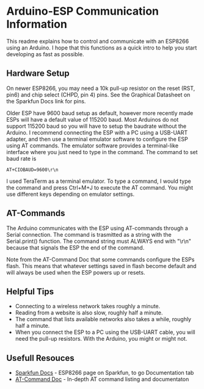 # Arduino-ESP Communication Information
    
This readme explains how to control and communicate with an ESP8266 using an Arduino. I hope that this functions as a quick 
intro to help you start developing as fast as possible.

## Hardware Setup

On newer ESP8266, you may need a 10k pull-up resistor on the reset (RST, pin6) and chip select (CHPD, pin 4) pins. 
See the Graphical Datasheet on the Sparkfun Docs link for pins.

Older ESP have 9600 baud setup as default, however more recently made ESPs will have a default value of 115200 baud. Most 
Arduinos do not support 115200 baud so you will have to setup the baudrate without the Arduino. I recommend connecting the ESP 
with a PC using a USB-UART adapter, and then use a terminal emulator software to configure the ESP using AT commands. The emulator 
software provides a terminal-like interface where you just need to type in the command. The command to set baud rate is
```
AT+CIOBAUD=9600\r\n
```
I used TeraTerm as a terminal emulator. To type a command, I would type the command and press Ctrl+M+J to execute the AT command.
You might use different keys depending on emulator settings.

## AT-Commands

The Arduino communicates with the ESP using AT-commands through a Serial connection. The command is trasmitted as a string with the
Serial.print() function. The command string must ALWAYS end with "\r\n" because that signals the ESP the end of the command.

Note from the AT-Command Doc that some commands configure the ESPs flash. This means that whatever settings saved in flash become
default and will always be used when the ESP powers up or resets.

## Helpful Tips
* Connecting to a wireless network takes roughly a minute.
* Reading from a website is also slow, roughly half a minute.
* The command that lists available networks also takes a while, roughly half a minute.
* When you connect the ESP to a PC using the USB-UART cable, you will need the pull-up resistors. With the Arduino, you might or might not.
    
## Usefull Resouces
* [Sparkfun Docs](https://www.sparkfun.com/products/13678) - ESP8266 page on Sparkfun, to go Documentation tab
* [AT-Command Doc](https://www.ctr-electronics.com/downloads/pdf/4A-ESP8266__AT_Instruction_Set__EN_v0.40.pdf) - In-depth AT command listing and documentaton
